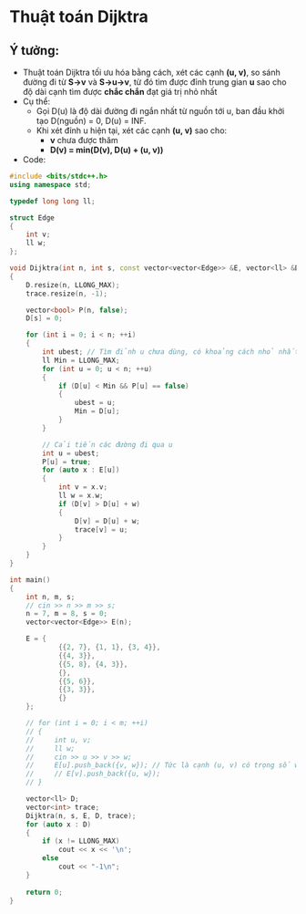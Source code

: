 # Thuật toán Dijktra
## Ý tưởng: 
- Thuật toán Dijktra tối ưu hóa bằng cách, xét các cạnh **(u, v)**, so sánh đường đi từ **S->v** và **S->u->v**, từ đó tìm được đỉnh trung gian **u** sao cho độ dài cạnh tìm được **chắc chắn** đạt giá trị nhỏ nhất
- Cụ thể: 
    + Gọi D(u) là độ dài đường đi ngắn nhất từ nguồn tới u, ban đầu khởi tạo D(nguồn) = 0, D(u) = INF.
    + Khi xét đỉnh u hiện tại, xét các cạnh **(u, v)** sao cho: 
        + **v** chưa được thăm
        + **D(v) = min(D(v), D(u) + (u, v))**
- Code:
```cpp
#include <bits/stdc++.h>
using namespace std;

typedef long long ll;

struct Edge
{
    int v;
    ll w;
};

void Dijktra(int n, int s, const vector<vector<Edge>> &E, vector<ll> &D, vector<int> &trace)
{
    D.resize(n, LLONG_MAX);
    trace.resize(n, -1);

    vector<bool> P(n, false);
    D[s] = 0;

    for (int i = 0; i < n; ++i)
    {
        int ubest; // Tìm đỉnh u chưa dùng, có khoảng cách nhỏ nhất
        ll Min = LLONG_MAX;
        for (int u = 0; u < n; ++u)
        {
            if (D[u] < Min && P[u] == false)
            {
                ubest = u;
                Min = D[u];
            }
        }

        // Cải tiến các đường đi qua u
        int u = ubest;
        P[u] = true;
        for (auto x : E[u])
        {
            int v = x.v;
            ll w = x.w;
            if (D[v] > D[u] + w)
            {
                D[v] = D[u] + w;
                trace[v] = u;
            }
        }
    }
}

int main()
{
    int n, m, s;
    // cin >> n >> m >> s;
    n = 7, m = 8, s = 0;
    vector<vector<Edge>> E(n);

    E = {
            {{2, 7}, {1, 1}, {3, 4}},
            {{4, 3}},
            {{5, 8}, {4, 3}},
            {},
            {{5, 6}},
            {{3, 3}},
            {}
    };

    // for (int i = 0; i < m; ++i)
    // {
    //     int u, v;
    //     ll w;
    //     cin >> u >> v >> w;
    //     E[u].push_back({v, w}); // Tức là cạnh (u, v) có trọng số w
    //     // E[v].push_back({u, w});
    // }

    vector<ll> D;
    vector<int> trace;
    Dijktra(n, s, E, D, trace);
    for (auto x : D)
    {
        if (x != LLONG_MAX)
            cout << x << '\n';
        else
            cout << "-1\n";
    }
        
    return 0;
}
```
